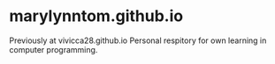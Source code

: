 # marylynntom.github.io

Previously at vivicca28.github.io
Personal respitory for own learning in computer programming.
